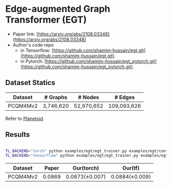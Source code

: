 Edge-augmented Graph Transformer (EGT)
============

- Paper link: [https://arxiv.org/abs/2108.03348](https://arxiv.org/abs/2108.03348)
- Author's code repo
  - in Tensorflow:
  [https://github.com/shamim-hussain/egt.git](https://github.com/shamim-hussain/egt.git).
  - in Pytorch:
  [https://github.com/shamim-hussain/egt_pytorch.git](https://github.com/shamim-hussain/egt_pytorch.git).

Dataset Statics
-------

| Dataset  | # Graphs  | # Nodes    | # Edges     |
| -------- | --------- | ---------- | ----------- |
| PCQM4Mv2 | 3,746,620 | 52,970,652 | 109,093,626 |


Refer to [Planetoid](https://gammagl.readthedocs.io/en/latest/api/gammagl.datasets.html#gammagl.datasets.Planetoid).

Results
-------

```bash

TL_BACKEND="torch" python examples/egt/egt_trainer.py examples/egt/config.yaml
TL_BACKEND="tensorflow" python examples/egt/egt_trainer.py examples/egt/config.yaml
```

| Dataset  | Paper      | Our(torch)      | Our(tf)   |
| -------- | ---------- | ------------ | ------------ |
| PCQM4Mv2 | 0.0869     | 0.0873(±0.007) | 0.0884(±0.009) |

